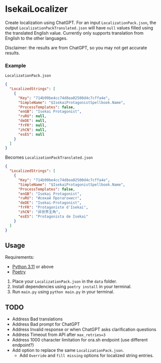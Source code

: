 # IsekaiLocalizer
Create localization using ChatGPT. For an input `LocalizationPack.json`,
the output `LocalizationPackTranslated.json` will have `null` values filled
using the translated English value. Currently only supports translation from
English to the other languages.

Disclaimer: the results are from ChatGPT, so you may not get accurate results.
### Example
`LocalizationPack.json`
```json
{
  "LocalizedStrings": [
    {
      "Key": "714b99be4cc74d8ea02500d4c7cffa4e",
      "SimpleName": "$IsekaiProtagonistSpellbook.Name",
      "ProcessTemplates": false,
      "enGB": "Isekai Protagonist",
      "ruRU": null,
      "deDE": null,
      "frFR": null,
      "zhCN": null,
      "esES": null
    }
  ]
}
```
Becomes `LocalizationPackTranslated.json`
```json
{
  "LocalizedStrings": [
    {
      "Key": "714b99be4cc74d8ea02500d4c7cffa4e",
      "SimpleName": "$IsekaiProtagonistSpellbook.Name",
      "ProcessTemplates": false,
      "enGB": "Isekai Protagonist",
      "ruRU": "Исекай Протагонист",
      "deDE": "Isekai-Protagonist",
      "frFR": "Protagoniste d'Isekai",
      "zhCN": "异世界主角",
      "esES": "Protagonista de Isekai"
    }
  ]
}
```
## Usage
Requirements:
- [Python 3.11](https://www.python.org/downloads/) or above
- [Poetry](https://python-poetry.org/docs/#installation)

1. Place your `LocalizationPack.json` in the `data` folder.
2. Install dependencies using `poetry install` in your terminal.
3. Run `main.py` using `python main.py` in your terminal.

## TODO
- Address Bad translations
- Address Bad prompt for ChatGPT
- Address Invalid response or when ChatGPT asks clarification questions
- Address Timeout from API after `max_retries=3`
- Address 1000 character limitation for ora.sh endpoint (use different endpoint?)
- Add option to replace the same `LocalizationPack.json`.
  - Add `Override` and `fill missing` options for localized string entries.